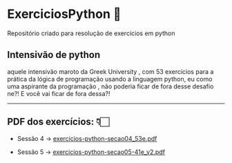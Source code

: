 # ExerciciosPython 🐍
Repositório criado para resolução de exercícios em python 

<h2> Intensivão de python </h2>
<p> aquele intensivão maroto da Greek University , com 53 exercícios
para a prática da lógica de programação usando a linguagem python,
eu como uma aspirante da programação , não poderia ficar de fora desse desafio ne?!
E você vai ficar de fora dessa?!

<hr>

<h2> PDF dos exercícios: 👇🏻 </h2>

- Sessão 4 -> [exercicios-python-secao04_53e.pdf](https://github.com/Julianadev/ExerciciosPython/files/11130793/exercicios-python-secao04_53e.pdf)

- Sessão 5 -> [exercicios-python-secao05-41e_v2.pdf](https://github.com/Julianadev/ExerciciosPython/files/11130794/exercicios-python-secao05-41e_v2.pdf)
